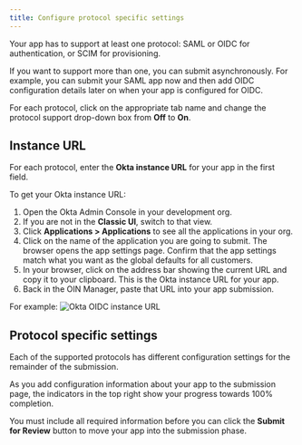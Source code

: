 ```yaml
---
title: Configure protocol specific settings
---
```


Your app has to support at least one protocol: SAML or OIDC for authentication, or SCIM for provisioning.

If you want to support more than one, you can submit asynchronously. For example, you can submit your SAML app now and then add OIDC configuration details later on when your app is configured for OIDC.

For each protocol, click on the appropriate tab name and change the protocol support drop-down box from **Off** to **On**.

## Instance URL

For each protocol, enter the **Okta instance URL** for your app in the first field.

To get your Okta instance URL:

1. Open the Okta Admin Console in your development org.
1. If you are not in the **Classic UI**, switch to that view.
1. Click **Applications > Applications** to see all the applications in your org.
1. Click on the name of the application you are going to submit. The browser opens the app settings page. Confirm that the app settings match what you want as the global defaults for all customers.
1. In your browser, click on the address bar showing the current URL and copy it to your clipboard. This is the Okta instance URL for your app.
1. Back in the OIN Manager, paste that URL into your app submission.
  
  For example:
  ![Okta OIDC instance URL](/img/oin/isv-portal_okta-instance-url-oidc.png "Okta instance URL for an OIDC app in the browser address bar")

<!--
1. Click the **General** tab.
1. Go to the **App Embed Link** section and copy the text in the Embed Link field:
   ![App Embed Link](/img/oin/isv-portal_app-embed-link.png "App Embed Link GUI in the Application settings")
1. Paste that value into your app submission.
-->

## Protocol specific settings

Each of the supported protocols has different configuration settings for the remainder of the submission.

<StackSelector snippet="submit" />

As you add configuration information about your app to the submission page, the indicators in the top right show your progress towards 100% completion.

You must include all required information before you can click the **Submit for Review** button to move your app into the submission phase.

<NextSectionLink/>
